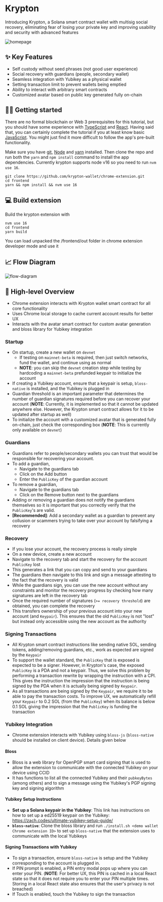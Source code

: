 # Krypton

Introducing Krypton, a Solana smart contract wallet with multisig social recovery, eliminating fear of losing your private key and improving usability and security with advanced features

![homepage](./frontend/public/static/images/ui.png)

## ✨ Key Features

- Self custody without seed phrases (not good user experience)
- Social recovery with guardians (people, secondary wallet)
- Seamless integration with Yubikey as a physical wallet
- Setting transaction limit to prevent wallets being emptied
- Ability to interact with arbitrary smart contracts
- Customized avatar based on public key generated fully on-chain

## 🧑‍💻 Getting started

There are no formal blockchain or Web 3 prerequisites for this tutorial, but you should have some experience with [TypeScript](https://www.typescriptlang.org/) and [React](https://reactjs.org/). Having said that, you can certainly complete the tutorial if you at least know basic [JavaScript](https://developer.mozilla.org/en-US/docs/Web/JavaScript). You might just find it more difficult to follow the app's pre-built functionality.

Make sure you have [git](https://git-scm.com/book/en/v2/Getting-Started-Installing-Git), [Node](https://nodejs.org/en/) and [yarn](https://yarnpkg.com/getting-started/install) installed. Then clone the repo and run both the `yarn` and `npm install` command to install the app dependencies. Currently krypton supports node v16 so you need to run `nvm use 16`.

```
git clone https://github.com/krypton-wallet/chrome-extension.git
cd frontend
yarn && npm install && nvm use 16
```

## 💻 Build extension

Build the krypton extension with

```
nvm use 16
cd frontend
yarn build
```

You can load unpacked the /frontend/out folder in chrome extension developer mode and use it

## 📈 Flow Diagram

![flow-diagram](./frontend/public/static/images/flow.png)

## 👀 High-level Overview

- Chrome extension interacts with Krypton wallet smart contract for all core functionality
- Uses Chrome local storage to cache current account results for better UX
- Interacts with the avatar smart contract for custom avatar generation and bloss library for Yubikey integration

### Startup

- On startup, create a new wallet on `devnet`
  - If testing on `mainnet-beta` is required, then just switch networks, fund the wallet, and continue using as normal
  - **NOTE**: you can skip the `devnet` creation step while testing by hardcoding a `mainnet-beta` prefunded keypair to initialize the account
- If creating a Yubikey account, ensure that a keypair is setup, `bloss-native` is installed, and the Yubikey is plugged in
- Guardian threshold is an important parameter that determines the number of guardian signatures required before you can recover your account (**NOTE**: Currently, it is implemented so that it cannot be updated anywhere else. However, the Krypton smart contract allows for it to be updated after startup as well)
- To initialize the account with a customized avatar that is generated fully on-chain, just check the corresponding box (**NOTE**: This is currently only available on `devnet`)

### Guardians

- Guardians refer to people/secondary wallets you can trust that would be responsible for recovering your account.
- To add a guardian,
  - Navigate to the guardians tab
  - Click on the Add button
  - Enter the `PublicKey` of the guardian account
- To remove a guardian,
  - Navigate to the guardians tab
  - Click on the Remove button next to the guardians
- Adding or removing a guardian does not notify the guardians themselves so it is important that you correctly verify that the `PublicKey`'s are valid.
- **[Recommended]**: Add a secondary wallet as a guardian to prevent any collusion or scammers trying to take over your account by falsifying a recovery

### Recovery

- If you lose your account, the recovery process is really simple
- On a new device, create a new account
- Navigate to the recovery tab and start the recovery for the account `PublicKey` lost
- This generates a link that you can copy and send to your guardians
- The guardians then navigate to this link and sign a message attesting to the fact that the recovery is valid
- While the guardians sign, you can use the new account without any constraints and monitor the recovery progress by checking how many signatures are left in the recovery tab
- Once the required number of signatures (`>= recovery threshold`) are obtained, you can complete the recovery
- This transfers ownership of your previous account into your new account (and `Keypair`). This ensures that the old `PublicKey` is not "lost" but instead only accessible using the new account as the authority

### Signing Transactions

- All Krypton smart contract instructions like sending native SOL, sending tokens, adding/removing guardians, etc., work as expected are signed by the `Keypair`
- To support the wallet standard, the `PublicKey` that is exposed is expected to be a signer. However, in Krypton's case, the exposed `PublicKey` is a PDA and not a keypair. Thus, we solve this problem by performing a transaction rewrite by wrapping the instruction with a CPI. This gives the instruction the impression that the instruction is being signed by the PDA when it is actually being signed by `Keypair`.
- As all transactions are being signed by the `Keypair`, we require it to be able to pay the transaction costs. To improve UX, we automatically refill your `Keypair` to 0.2 SOL (from the `PublicKey`) when its balance is below 0.1 SOL giving the impression that the `PublicKey` is funding the transaction

### Yubikey Integration

- Chrome extension interacts with Yubikey using `bloss-js` (`bloss-native` should be installed on client device). Details given below

#### Bloss

- Bloss is a web library for OpenPGP smart card signing that is used to allow the extension to communicate with the connected Yubikey on your device using CCID
- It has functions to list all the connected Yubikey and their `pubkeyBytes` (among others) and to sign a message using the Yubikey's PGP signing key and signing algorithm

#### Yubikey Setup Instructions

- **Set up a Solana keypair in the Yubikey**: This link has instructions on how to set up a ed25519 keypair on the Yubikey: https://zach.codes/ultimate-yubikey-setup-guide/
- **`bloss-native`**: Clone the bloss library and run `./install.sh <demo wallet Chrome extension ID>` to set up `bloss-native` that the extension uses to communicate with the local Yubikeys

#### Signing Transactions with Yubikey

- To sign a transaction, ensure `bloss-native` is setup and the Yubikey corresponding to the account is plugged in.
- If PIN prompt is enabled, a PIN entry modal pops up where you can enter your PIN. (**NOTE**: For better UX, this PIN is cached in a local React state so that it does not require you to enter your PIN multiple times. Storing in a local React state also ensures that the user's privacy is not breached)
- If Touch is enabled, touch the Yubikey to sign the transaction
